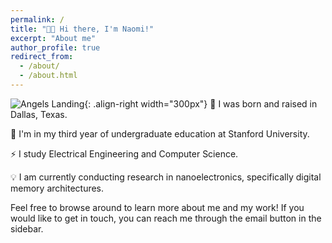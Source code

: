 ```yaml
---
permalink: /
title: "👋🏼 Hi there, I'm Naomi!"
excerpt: "About me"
author_profile: true
redirect_from: 
  - /about/
  - /about.html
---
```


![Angels Landing](/images/profile2.png){: .align-right width="300px"}
🤠 I was born and raised in Dallas, Texas.

📖 I'm in my third year of undergraduate education at Stanford University.

⚡ I study Electrical Engineering and Computer Science.

💡 I am currently conducting research in nanoelectronics, specifically digital memory architectures.

Feel free to browse around to learn more about me and my work! If you would like to get in touch, you can reach me through the email button in the sidebar.
